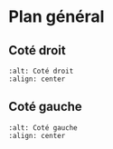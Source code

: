 # Plan général

## Coté droit

```{image} img/cote_droit.png
:alt: Coté droit
:align: center
```

## Coté gauche

```{image} img/cote_gauche.png
:alt: Coté gauche
:align: center
```
